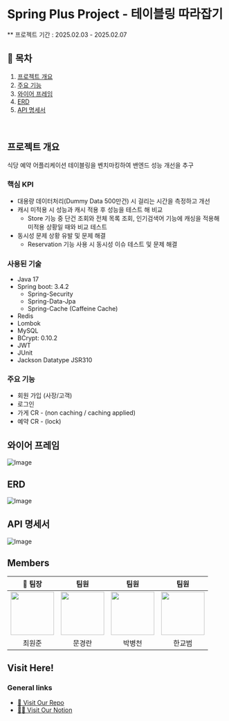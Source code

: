 # Spring Plus Project - 테이블링 따라잡기
   ** 프로젝트 기간 : 2025.02.03 - 2025.02.07
<br>

## 📄 목차   
1. [프로젝트 개요](#프로젝트-개요)
2. [주요 기능](#주요-기능)
3. [와이어 프레임](#와이어-프레임)
4. [ERD](#ERD)
5. [API 명세서](#API-명세서)
<br>   

## 프로젝트 개요 
식당 예약 어플리케이션 테이블링을 벤치마킹하여 밴엔드 성능 개선을 추구
### 핵심 KPI
* 대용량 데이터처리(Dummy Data 500만건) 시 걸리는 시간을 측정하고 개선
* 캐시 미적용 시 성능과 캐시 적용 후 성능을 테스트 해 비교
  - Store 기능 중 단건 조회와 전체 목록 조회, 인기검색어 기능에 캐싱을 적용해 미적용 상황일 때와 비교 테스트 
* 동시성 문제 상황 유발 및 문제 해결
  - Reservation 기능 사용 시 동시성 이슈 테스트 및 문제 해결 
 

### 사용된 기술
* Java 17
* Spring boot: 3.4.2
  * Spring-Security
  * Spring-Data-Jpa
  * Spring-Cache (Caffeine Cache)
* Redis
* Lombok
* MySQL
* BCrypt: 0.10.2
* JWT
* JUnit
* Jackson Datatype JSR310

### 주요 기능
- 회원 가입 (사장/고객)
- 로그인
- 가게 CR - (non caching / caching applied)
- 예약 CR - (lock)

## 와이어 프레임  
![Image](https://github.com/user-attachments/assets/52c914a2-40bf-487e-b6c7-8347d60b540f)

## ERD
![Image](https://github.com/user-attachments/assets/7264bf89-911d-4f25-a41f-320db1fa6707)

## API 명세서
![Image](https://github.com/user-attachments/assets/c7a79d2f-7896-4a9d-88cd-c386cc924d51)

   
## Members

<markdown-accessiblity-table data-catalyst=""><table align="center">
    <thead>
        <tr>
            <th>👑 팀장</th>
            <th>팀원</th>
            <th>팀원</th>
            <th>팀원</th>
        </tr>
    </thead>
    <tbody>
        <tr>
            <td align="center"><a href="https://github.com/Revengersy"><img src="https://github.com/user-attachments/assets/774a717d-f831-4bac-babd-fab0036be014" width="100px;" alt="" style="max-width: 100%;"></a></td>
            <td align="center"><a href="https://github.com/KyeongranMun"><img src="https://github.com/user-attachments/assets/998f392e-b8c4-4c90-8e6c-d0e0ce0fc467" width="100px;" alt="" style="max-width: 100%;"></a></td>
            <td align="center"><a href="https://github.com/bottle1000"><img src="https://github.com/user-attachments/assets/82715fcd-b769-43d4-9f01-00a5775f1ed9" width="100px;" alt="" style="max-width: 100%;"></a></td>
            <td align="center"><a href="https://github.com/TrainH"><img src="https://github.com/user-attachments/assets/3bf0d693-dacf-49a2-9764-9e7073ca1725" width="100px;" alt="" style="max-width: 100%;"></a></td>
        </tr>
        <tr>
            <td align="center">최원준</td>
            <td align="center">문경란</td>
            <td align="center">박병천</td>
            <td align="center">한교범</td>
        </tr>
    </tbody>
</table></markdown-accessiblity-table>

## Visit Here!   
### General links
- [🚗 Visit Our Repo](https://github.com/sipozizo/tabling)   
- [🙋‍♂️ Visit Our Notion](https://www.notion.so/teamsparta/13395675b31d47388ead2a64555faeba)
